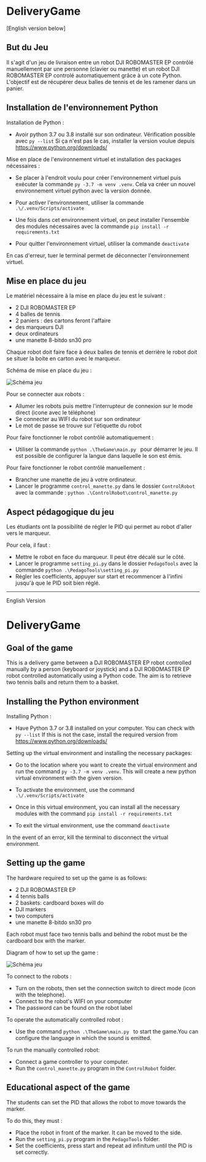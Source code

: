 # DeliveryGame
[English version below]
## But du Jeu

Il s'agit d'un jeu de livraison entre un robot DJI ROBOMASTER EP contrôlé manuellement par une personne (clavier ou manette) et un robot DJI ROBOMASTER EP controlé automatiquement grâce à un cote Python. L'objectif est de récupérer deux balles de tennis et de les ramener dans un panier.

## Installation de l'environnement Python

Installation de Python : 
- Avoir python 3.7 ou 3.8 installé sur son ordinateur. Vérification possible avec
``py --list``
Si ça n'est pas le cas, installer la version voulue depuis https://www.python.org/downloads/

Mise en place de l'environnement virtuel et installation des packages nécessaires : 

- Se placer à l'endroit voulu pour créer l'environnement virtuel puis exécuter la commande
``py -3.7 -m venv .venv``. Cela va créer un nouvel environnement virtuel python avec la version donnée.

- Pour activer l'environnement, utiliser la commande 
``.\/.venv/Scripts/activate``

- Une fois dans cet environnement virtuel, on peut installer l'ensemble des modules nécessaires avec la commande
``pip install -r requirements.txt``

- Pour quitter l'environnement virtuel, utiliser la commande 
``deactivate``

En cas d'erreur, tuer le terminal permet de déconnecter l'environnement virtuel.

## Mise en place du jeu

Le matériel nécessaire à la mise en place du jeu est le suivant :

- 2 DJI ROBOMASTER EP
- 4 balles de tennis
- 2 paniers : des cartons feront l'affaire
- des marqueurs DJI
- deux ordinateurs
- une manette 8-bitdo sn30 pro

Chaque robot doit faire face à deux balles de tennis et derrière le robot doit se situer la boite en carton avec le marqueur. 

Schéma de mise en place du jeu :   

![Schéma jeu](https://github.com/comoxx/DeliveryGame/assets/93337725/c95afe61-1f57-4ff4-9317-bffa23e5b58d)


Pour se connecter aux robots : 

- Allumer les robots puis mettre l'interrupteur de connexion sur le mode direct (icone avec le téléphone)
- Se connecter au WIFI du robot sur son ordinateur
- Le mot de passe se trouve sur l'étiquette du robot

Pour faire fonctionner le robot contrôlé automatiquement :

- Utiliser la commande `python .\TheGame\main.py ` pour démarrer le jeu.
Il est possible de configurer la langue dans laquelle le son est émis.

Pour faire fonctionner le robot contrôlé manuellement :

- Brancher une manette de jeu à votre ordinateur.
- Lancer le programme `control_manette.py` dans le dossier `ControlRobot` avec la commande : ``python .\ControlRobot\control_manette.py``


## Aspect pédagogique du jeu

Les étudiants ont la possibilité de régler le PID qui permet au robot d'aller vers le marqueur. 

Pour cela, il faut :

- Mettre le robot en face du marqueur. Il peut être décalé sur le côté.
- Lancer le programme `setting_pi.py` dans le dossier `PedagoTools` avec la commande `python .\PedagoTools\setting_pi.py`
- Régler les coefficients, appuyer sur start et recommencer à l'infini jusqu'à que le PID soit bien réglé.

---------------------------------------------------------------------------------------------------------------------------------------
English Version
# DeliveryGame

## Goal of the game

This is a delivery game between a DJI ROBOMASTER EP robot controlled manually by a person (keyboard or joystick) and a DJI ROBOMASTER EP robot controlled automatically using a Python code. The aim is to retrieve two tennis balls and return them to a basket.

## Installing the Python environment

Installing Python : 
- Have Python 3.7 or 3.8 installed on your computer. You can check with
``py --list``
If this is not the case, install the required version from https://www.python.org/downloads/

Setting up the virtual environment and installing the necessary packages: 

- Go to the location where you want to create the virtual environment and run the command
``py -3.7 -m venv .venv``. This will create a new python virtual environment with the given version.

- To activate the environment, use the command 
``.\/.venv/Scripts/activate``

- Once in this virtual environment, you can install all the necessary modules with the command
``pip install -r requirements.txt``

- To exit the virtual environment, use the command 
``deactivate``

In the event of an error, kill the terminal to disconnect the virtual environment.

## Setting up the game

The hardware required to set up the game is as follows:

- 2 DJI ROBOMASTER EP
- 4 tennis balls
- 2 baskets: cardboard boxes will do
- DJI markers
- two computers
- une manette 8-bitdo sn30 pro

Each robot must face two tennis balls and behind the robot must be the cardboard box with the marker. 

Diagram of how to set up the game :   

![Schéma jeu](https://github.com/comoxx/DeliveryGame/assets/93337725/c95afe61-1f57-4ff4-9317-bffa23e5b58d)


To connect to the robots : 

- Turn on the robots, then set the connection switch to direct mode (icon with the telephone).
- Connect to the robot's WIFI on your computer
- The password can be found on the robot label

To operate the automatically controlled robot :

- Use the command `python .\TheGame\main.py ` to start the game.You can configure the language in which the sound is emitted.

To run the manually controlled robot:
- Connect a game controller to your computer.
- Run the `control_manette.py` program in the `ControlRobot` folder.


## Educational aspect of the game

The students can set the PID that allows the robot to move towards the marker. 

To do this, they must :

- Place the robot in front of the marker. It can be moved to the side.
- Run the `setting_pi.py` program in the `PedagoTools` folder.
- Set the coefficients, press start and repeat ad infinitum until the PID is set correctly.
